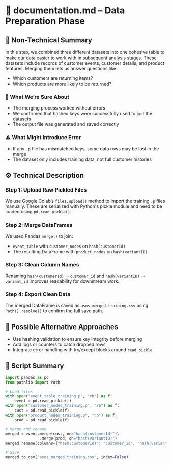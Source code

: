 # 📄 documentation.md – Data Preparation Phase

## 🧠 Non-Technical Summary
In this step, we combined three different datasets into one cohesive table to make our data easier to work with in subsequent analysis stages. These datasets include records of customer events, customer details, and product features. Merging them lets us answer questions like:

- Which customers are returning items?
- Which products are more likely to be returned?

### 🎯 What We’re Sure About
- The merging process worked without errors
- We confirmed that hashed keys were successfully used to join the datasets
- The output file was generated and saved correctly

### ⚠️ What Might Introduce Error
- If any `.p` file has mismatched keys, some data rows may be lost in the merge
- The dataset only includes training data, not full customer histories

## ⚙️ Technical Description
### Step 1: Upload Raw Pickled Files
We use Google Colab’s `files.upload()` method to import the training `.p` files manually. These are serialized with Python's pickle module and need to be loaded using `pd.read_pickle()`.

### Step 2: Merge DataFrames
We used Pandas `merge()` to join:
- `event_table` with `customer_nodes` on `hash(customerId)`
- The resulting DataFrame with `product_nodes` on `hash(variantID)`

### Step 3: Clean Column Names
Renaming `hash(customerId)` ➝ `customer_id` and `hash(variantID)` ➝ `variant_id` improves readability for downstream work.

### Step 4: Export Clean Data
The merged DataFrame is saved as `asos_merged_training.csv` using `Path().resolve()` to confirm the full save path.

## 🔁 Possible Alternative Approaches
- Use hashing validation to ensure key integrity before merging
- Add logs or counters to catch dropped rows
- Integrate error handling with try/except blocks around `read_pickle`

## 💾 Script Summary
```python
import pandas as pd
from pathlib import Path

# Load files
with open("event_table_training.p", "rb") as f:
    event = pd.read_pickle(f)
with open("customer_nodes_training.p", "rb") as f:
    cust = pd.read_pickle(f)
with open("product_nodes_training.p", "rb") as f:
    prod = pd.read_pickle(f)

# Merge and rename
merged = event.merge(cust, on="hash(customerId)")\
               .merge(prod, on="hash(variantID)")
merged.rename(columns={"hash(customerId)": "customer_id", "hash(variantID)": "variant_id"}, inplace=True)

# Save
merged.to_csv("asos_merged_training.csv", index=False)
```
